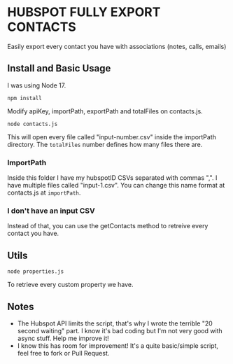# HUBSPOT FULLY EXPORT CONTACTS

Easily export every contact you have with associations (notes, calls, emails)

## Install and Basic Usage

I was using Node 17.

`npm install`

Modify apiKey, importPath, exportPath and totalFiles on contacts.js.

`node contacts.js`

This will open every file called "input-number.csv" inside the importPath directory. The `totalFiles` number defines how many files there are.

### ImportPath

Inside this folder I have my hubspotID CSVs separated with commas ",". I have multiple files called "input-1.csv". You can change this name format at contacts.js at `importPath`.

### I don't have an input CSV

Instead of that, you can use the getContacts method to retreive every contact you have. 

## Utils

`node properties.js`

To retrieve every custom property we have.

## Notes

- The Hubspot API limits the script, that's why I wrote the terrible "20 second waiting" part. I know it's bad coding but I'm not very good with async stuff. Help me improve it!
- I know this has room for improvement! It's a quite basic/simple script, feel free to fork or Pull Request.
